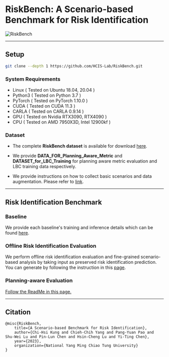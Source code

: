 # RiskBench: A Scenario-based Benchmark for Risk Identification
![RiskBench](images/teaser.png)
<!-- > **RiskBench: A Scenario-based Benchmark for Risk Identification**  
> [Chi-Hsi Kung](https://hankkung.github.io/website/), Chieh-Chih Yang, Pang-Yuan Pao, Shu-Wei Lu, Pin-Lun Chen, Hsin-Cheng Lu, [Yi-Ting Chen](https://sites.google.com/site/yitingchen0524/)
> - [Paper](https://hcis-lab.github.io/RiskBench/)
> - [Website](https://hcis-lab.github.io/RiskBench/) -->
---

## Setup

```bash
git clone --depth 1 https://github.com/HCIS-Lab/RiskBench.git
```

### System Requirements
- Linux ( Tested on Ubuntu 18.04, 20.04 )
- Python3 ( Tested on Python 3.7 )
- PyTorch ( Tested on PyTorch 1.10.0 )
- CUDA ( Tested on CUDA 11.3 )
- CARLA ( Tested on CARLA 0.9.14 )
- GPU ( Tested on Nvidia RTX3090, RTX4090 )
- CPU ( Tested on AMD 7950X3D, Intel 12900kf )


### Dataset
* The complete **RiskBench dataset** is available for download [here](https://nycu1-my.sharepoint.com/:f:/g/personal/ychen_m365_nycu_edu_tw/EviA5ovlh6hPo_ZXEPQjxAQB2R3vNubk3HM1u4ib1VdPFA?e=WHEWdm).

* We provide **DATA_FOR_Planning_Aware_Metric** and **DATASET_for_LBC_Training** for planning aware metric evaluation and LBC training data respectively.

* We provide instructions on how to collect basic scenarios and data augmentation. Please refer to [link](Planning_Aware_Metric/).

<!-- Dataset statistics: 

|       | Amount | Example |
| :---- | :----- | :-----: |
| Train |        |         |
| Val   |        |         |
| Test  |        |         |

--> 

---

## Risk Identification Benchmark

### Baseline
We provide each baseline's training and inference details which can be found [here](risk_identification/Baselines).


### Offline Risk Identification Evaluation
We perform offline risk identification evaluation and fine-grained scenario-based analysis by taking input as preserved risk identification prediction. You can generate by following the instruction in this [page](risk_identification/Risk_identification_tool). 


### Planning-aware Evaluation
[Follow the ReadMe in this page.](Planning_Aware_Metric)


---

## Citation
```
@misc{RiskBench,
    title={A Scenario-based Benchmark for Risk Identification},
    author={Chi-Hsi Kung and Chieh-Chih Yang and Pang-Yuan Pao and Shu-Wei Lu and Pin-Lun Chen and Hsin-Cheng Lu and Yi-Ting Chen},
    year={2023},
    organization={National Yang Ming Chiao Tung University}
}
```
